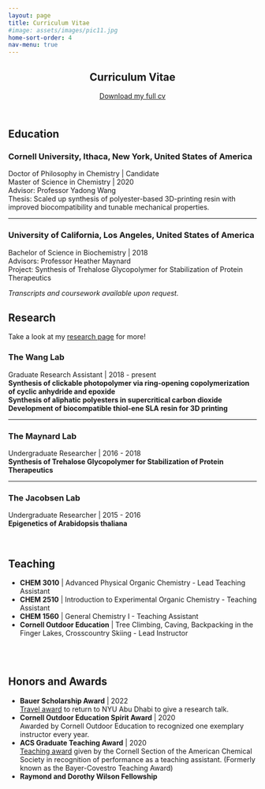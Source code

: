 ```yaml
---
layout: page
title: Curriculum Vitae
#image: assets/images/pic11.jpg
home-sort-order: 4
nav-menu: true
---
```

<!-- Main -->
<div id="main" class="alt">

<!-- One -->
<section id="one">
	<div class="inner">
		<header class="major">
			<h1>Curriculum Vitae</h1>
            <a href='/assets/WarrickMa_CV.pdf' target='_blank'>Download my full cv</a>
		</header>

<!-- Content -->
<h1>Education</h1>
<h3>Cornell University, Ithaca, New York, United States of America</h3>
<p>Doctor of Philosophy in Chemistry | Candidate<br>
Master of Science in Chemistry | 2020<br>
Advisor: Professor Yadong Wang<br>
Thesis: Scaled up synthesis of polyester-based 3D-printing resin with improved biocompatibility and tunable mechanical properties.</p>
<hr>
<h3>University of California, Los Angeles, United States of America</h3>
<p>Bachelor of Science in Biochemistry | 2018<br>
Advisors: Professor Heather Maynard<br>
Project: Synthesis of Trehalose Glycopolymer for Stabilization of Protein Therapeutics</p>

<em>Transcripts and coursework available upon request.</em>
<br>
<h2>Research</h2>
<p>Take a look at my <a href="/Research.html">research page</a> for more!</p>
<h3>The Wang Lab</h3>
<p>Graduate Research Assistant | 2018 - present<br>
<strong>Synthesis of clickable photopolymer via ring-opening copolymerization of cyclic anhydride and epoxide</strong><br>
<strong>Synthesis of aliphatic polyesters in supercritical carbon dioxide</strong><br>
<strong>Development of biocompatible thiol-ene SLA resin for 3D printing</strong></p>
<hr>
<h3>The Maynard Lab</h3>
<p>Undergraduate Researcher | 2016 - 2018<br>
<strong>Synthesis of Trehalose Glycopolymer for Stabilization of Protein Therapeutics</strong></p>
<hr>
<h3>The Jacobsen Lab</h3>
<p>Undergraduate Researcher | 2015 - 2016<br>
<strong>Epigenetics of Arabidopsis thaliana</strong></p>
<br>
<h2>Teaching</h2>
<ul>
    <li><strong>CHEM 3010</strong> | Advanced Physical Organic Chemistry - Lead Teaching Assistant</li>
    <li><strong>CHEM 2510</strong> | Introduction to Experimental Organic Chemistry - Teaching Assistant</li>
    <li><strong>CHEM 1560</strong> | General Chemistry I - Teaching Assistant</li>
    <li><strong>Cornell Outdoor Education</strong> | Tree Climbing, Caving, Backpacking in the Finger Lakes, Crosscountry Skiing - Lead Instructor</li>
</ul>
<br>
<br>
<h2>Honors and Awards</h2>
<ul>
    <li><strong>Bauer Scholarship Award</strong> | 2022<br>
    <a href='https://chemistry.cornell.edu/grad-awards' target='_blank'>Travel award</a> to return to NYU Abu Dhabi to give a research talk.</li>
    <li><strong>Cornell Outdoor Education Spirit Award</strong> | 2020<br>
    Awarded by Cornell Outdoor Education to recognized one exemplary instructor every year.</li>
    <li><strong>ACS Graduate Teaching Award</strong> | 2020<br>
    <a href='https://chemistry.cornell.edu/grad-awards' target='_blank'>Teaching award</a> given by the Cornell Section of the American Chemical Society in recognition of performance as a teaching assistant. (Formerly known as the Bayer-Covestro Teaching Award)</li>
    <li><strong>Raymond and Dorothy Wilson Fellowship